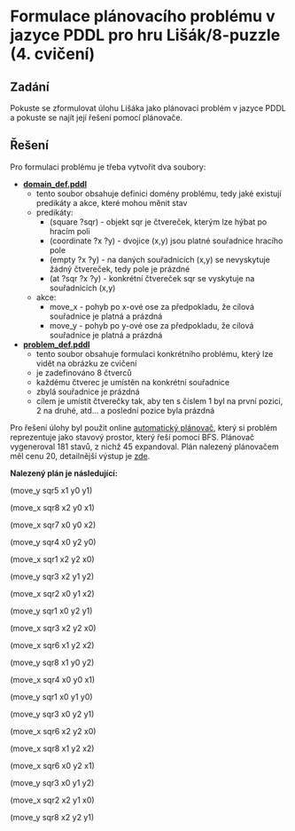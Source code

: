 # Formulace plánovacího problému v jazyce PDDL pro hru Lišák/8-puzzle (4. cvičení)


## Zadání

Pokuste se zformulovat úlohu Lišáka jako plánovací problém v jazyce PDDL a pokuste se najít její řešení pomocí plánovače.

## Řešení

Pro formulaci problému je třeba vytvořit dva soubory:
* [**domain_def.pddl**](/domain_def.pddl)
    * tento soubor obsahuje definici domény problému, tedy jaké existují predikáty a akce, které mohou měnit stav
    * predikáty: 
        * (square ?sqr) - objekt sqr je čtvereček, kterým lze hýbat po hracím poli
        * (coordinate ?x ?y) - dvojice (x,y) jsou platné souřadnice hracího pole
        * (empty ?x ?y) - na daných souřadnicích (x,y) se nevyskytuje žádný čtvereček, tedy pole je prázdné
        * (at ?sqr ?x ?y) - konkrétní čtvereček sqr se vyskytuje na souřadnicích (x,y)
    * akce:
        * move_x - pohyb po x-ové ose za předpokladu, že cílová souřadnice je platná a prázdná
        * move_y - pohyb po y-ové ose za předpokladu, že cílová souřadnice je platná a prázdná
* [**problem_def.pddl**](/problem_def.pddl)
    * tento soubor obsahuje formulaci konkrétního problému, který lze vidět na obrázku ze cvičení
    * je zadefinováno 8 čtverců
    * každému čtverec je umístěn na konkrétní souřadnice
    * zbylá souřadnice je prázdná
    * cílem je umístit čtverečky tak, aby ten s číslem 1 byl na první pozici, 2 na druhé, atd... a poslední pozice byla prázdná


Pro řešení úlohy byl použit online [automatický plánovač](http://editor.planning.domains/), který si problém reprezentuje jako stavový prostor, který řeší pomocí BFS.
Plánovač vygeneroval 181 stavů, z nichž 45 expandoval.
Plán nalezený plánovačem měl cenu 20, detailnější výstup je [zde](/solver_output.txt).

**Nalezený plán je následující:**

(move_y sqr5 x1 y0 y1)

(move_x sqr8 x2 y0 x1)

(move_x sqr7 x0 y0 x2)

(move_y sqr4 x0 y2 y0)

(move_x sqr1 x2 y2 x0)

(move_y sqr3 x2 y1 y2)

(move_x sqr2 x0 y1 x2)

(move_y sqr1 x0 y2 y1)

(move_x sqr3 x2 y2 x0)

(move_x sqr6 x1 y2 x2)

(move_y sqr8 x1 y0 y2)

(move_x sqr4 x0 y0 x1)

(move_y sqr1 x0 y1 y0)

(move_y sqr3 x0 y2 y1)

(move_x sqr6 x2 y2 x0)

(move_x sqr8 x1 y2 x2)

(move_x sqr6 x0 y2 x1)

(move_y sqr3 x0 y1 y2)

(move_x sqr2 x2 y1 x0)

(move_y sqr8 x2 y2 y1)
